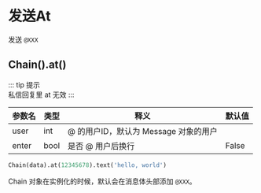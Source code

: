 # 发送At

发送 `@XXX`

## Chain().at()

::: tip 提示<br>
私信回复里 at 无效
:::

| 参数名   | 类型   | 释义                        | 默认值   |
|-------|------|---------------------------|-------|
| user  | int  | @ 的用户ID，默认为 Message 对象的用户 |       |
| enter | bool | 是否 @ 用户后换行                | False |

```python
Chain(data).at(12345678).text('hello, world')
```

Chain 对象在实例化的时候，默认会在消息体头部添加 `@XXX`。

